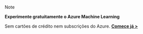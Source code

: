 > [!NOTE]
> 
> **Experimente gratuitamente o Azure Machine Learning**
> 
> Sem cartões de crédito nem subscrições do Azure. <a href="https://studio.azureml.net/?selectAccess=true&o=2" target="_blank">**Comece já >**</a>
> 
> 



<!--HONumber=Jan17_HO1-->


